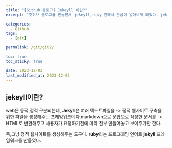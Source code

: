 ```yaml
---
title: "[Github 블로그] Jekeyll 이란?"
excerpt: "깃허브 블로그를 만들면서 jekeyll,ruby 관해서 관심이 알아보게 되었다. jekeyll,ruby관해 배워보자. "

categories:
  - Github
tags:
  - [git]

permalink: /git/git2/

toc: true
toc_sticky: true

date: 2023-12-03
last_modified_at: 2023-12-03
---
```






## jekeyll이란?

web은 동적,정적 구분되는데,
**Jekyll**은 여러 텍스트파일을 -> 정적 웹사이트 구축을 위한 파일을 생성해주는 프레임워크이다.markdown으로 문법으로 작성한 문서를 -> HTML로 변환해주고 사용자가 요청하기전에 미리 전부 만들어놓고 보여주기만 한다.

즉,그냥 정적 웹사이트를 생성해주는 도구다.
**ruby**라는 프로그래밍 언어로 **jekyll** 프레임워크를 만들었다.
